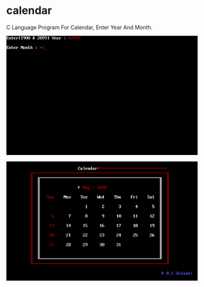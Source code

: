 # calendar
C Language Program For Calendar, Enter Year And Month.

![SnapShot](https://github.com/bharatcsolanki/calendar/blob/master/snap1.png)

![SnapShot](https://github.com/bharatcsolanki/calendar/blob/master/snap2.png)

